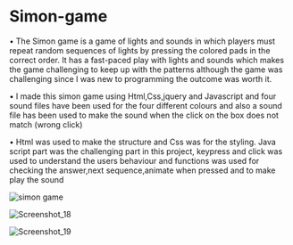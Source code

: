 ﻿# Simon-game
 
 
• The Simon game is a game of lights and sounds in which players must repeat random sequences of lights by pressing the colored pads in the correct order. It has a fast-paced play   with lights and sounds which makes the game challenging to keep up with the patterns although the game was challenging since I was new to programming the outcome was worth it.

• I made this simon game using Html,Css,jquery and Javascript and four sound files have been used for the four different colours and also a sound file has been used to make the sound when the click on the box does not match (wrong click) 

• Html was used to make the structure and Css was for the styling. Java script part was the challenging part in this project, keypress and click was used to understand the users     behaviour and functions was used for checking the answer,next sequence,animate when pressed and to make play the sound





![simon game](https://user-images.githubusercontent.com/86801890/133933168-e088b649-a38d-4b50-bad6-56d667ed9943.png)

![Screenshot_18](https://user-images.githubusercontent.com/86801890/133933179-34a23d8b-9cc8-4d1e-9aad-b908f66c512e.png)

![Screenshot_19](https://user-images.githubusercontent.com/86801890/133933197-bc8556b1-1b9b-4675-8804-0971e5ae33a7.png)
